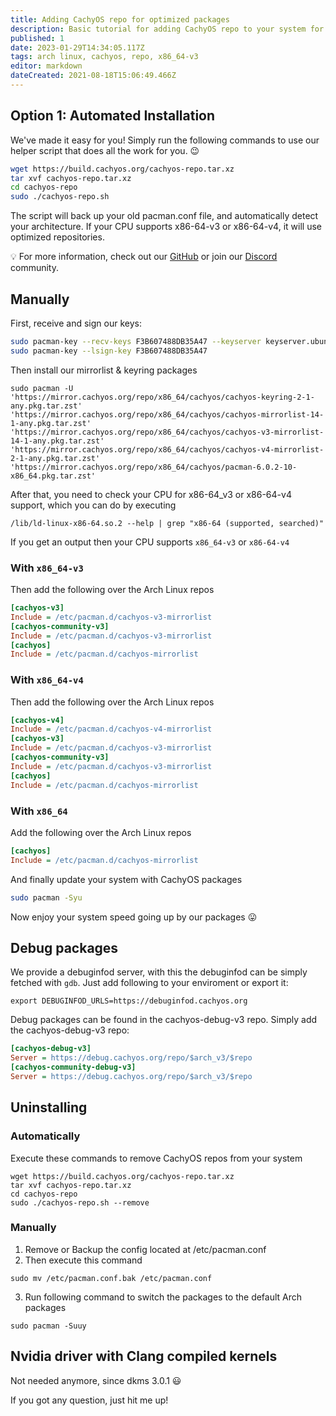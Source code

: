 ```yaml
---
title: Adding CachyOS repo for optimized packages
description: Basic tutorial for adding CachyOS repo to your system for packages compiled with x86_64-v3 support.
published: 1
date: 2023-01-29T14:34:05.117Z
tags: arch linux, cachyos, repo, x86_64-v3
editor: markdown
dateCreated: 2021-08-18T15:06:49.466Z
---
```


## Option 1: Automated Installation

We've made it easy for you! Simply run the following commands to use our helper script that does all the work for you.  😉

```sh
wget https://build.cachyos.org/cachyos-repo.tar.xz
tar xvf cachyos-repo.tar.xz
cd cachyos-repo
sudo ./cachyos-repo.sh
```

The script will back up your old pacman.conf file, and automatically detect your architecture. If your CPU supports x86-64-v3 or x86-64-v4, it will use optimized repositories.

💡 For more information, check out our [GitHub](https://github.com/cachyos) or join our [Discord](https://discord.gg/k39qfrxPNa) community.

## Manually

First, receive and sign our keys:

```sh
sudo pacman-key --recv-keys F3B607488DB35A47 --keyserver keyserver.ubuntu.com
sudo pacman-key --lsign-key F3B607488DB35A47
```

Then install our mirrorlist & keyring packages

```
sudo pacman -U 'https://mirror.cachyos.org/repo/x86_64/cachyos/cachyos-keyring-2-1-any.pkg.tar.zst' 'https://mirror.cachyos.org/repo/x86_64/cachyos/cachyos-mirrorlist-14-1-any.pkg.tar.zst' 'https://mirror.cachyos.org/repo/x86_64/cachyos/cachyos-v3-mirrorlist-14-1-any.pkg.tar.zst' 'https://mirror.cachyos.org/repo/x86_64/cachyos/cachyos-v4-mirrorlist-2-1-any.pkg.tar.zst' 'https://mirror.cachyos.org/repo/x86_64/cachyos/pacman-6.0.2-10-x86_64.pkg.tar.zst'
```

After that, you need to check your CPU for x86-64_v3 or x86-64-v4 support, which you can do by executing

```
/lib/ld-linux-x86-64.so.2 --help | grep "x86-64 (supported, searched)"
```

If you get an output then your CPU supports `x86_64-v3` or `x86-64-v4`

### With `x86_64-v3`

Then add the following over the Arch Linux repos

```cfg
[cachyos-v3]
Include = /etc/pacman.d/cachyos-v3-mirrorlist
[cachyos-community-v3]
Include = /etc/pacman.d/cachyos-v3-mirrorlist
[cachyos]
Include = /etc/pacman.d/cachyos-mirrorlist
```


### With `x86_64-v4`

Then add the following over the Arch Linux repos

```cfg
[cachyos-v4]
Include = /etc/pacman.d/cachyos-v4-mirrorlist
[cachyos-v3]
Include = /etc/pacman.d/cachyos-v3-mirrorlist
[cachyos-community-v3]
Include = /etc/pacman.d/cachyos-v3-mirrorlist
[cachyos]
Include = /etc/pacman.d/cachyos-mirrorlist
```

### With `x86_64`

Add the following over the Arch Linux repos

```cfg
[cachyos]
Include = /etc/pacman.d/cachyos-mirrorlist
```

And finally update your system with CachyOS packages
```bash
sudo pacman -Syu
```
Now enjoy your system speed going up by our packages 😛

## Debug packages
We provide a debuginfod server, with this the debuginfod can be simply fetched with `gdb`.
Just add following to your enviroment or export it:

`export DEBUGINFOD_URLS=https://debuginfod.cachyos.org`

Debug packages can be found in the cachyos-debug-v3 repo.
Simply add the cachyos-debug-v3 repo:

```cfg
[cachyos-debug-v3]
Server = https://debug.cachyos.org/repo/$arch_v3/$repo
[cachyos-community-debug-v3]
Server = https://debug.cachyos.org/repo/$arch_v3/$repo
```

## Uninstalling

### Automatically

Execute these commands to remove CachyOS repos from your system

```
wget https://build.cachyos.org/cachyos-repo.tar.xz
tar xvf cachyos-repo.tar.xz
cd cachyos-repo
sudo ./cachyos-repo.sh --remove
```

### Manually

1. Remove or Backup the config located at /etc/pacman.conf
2. Then execute this command

```
sudo mv /etc/pacman.conf.bak /etc/pacman.conf
```

3. Run following command to switch the packages to the default Arch packages

```
sudo pacman -Suuy
```

## Nvidia driver with Clang compiled kernels

Not needed anymore, since dkms 3.0.1 😃

If you got any question, just hit me up!
